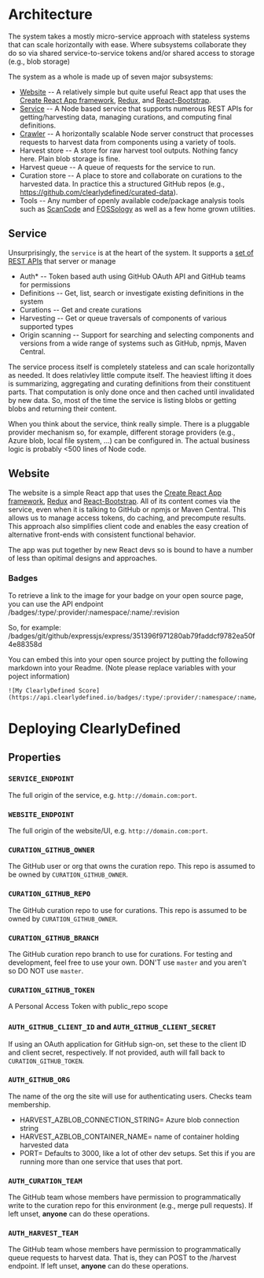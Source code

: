 # Architecture

The system takes a mostly micro-service approach with stateless systems that can scale horizontally with ease.
Where subsystems collaborate they do so via shared service-to-service tokens and/or shared access to storage
(e.g., blob storage)

The system as a whole is made up of seven major subsystems:

* [Website](https://github.com/clearlydefined/website.git) -- A relatively simple but quite useful React app that uses the [Create React App framework](https://github.com/facebook/create-react-app), [Redux](https://redux.js.org), and [React-Bootstrap](https://react-bootstrap.github.io).
* [Service](https://github.com/clearlydefined/service.git) -- A Node based service that supports numerous REST APIs for getting/harvesting data, managing curations, and computing final definitions.
* [Crawler](https://github.com/clearlydefined/crawler.git) -- A horizontally scalable Node server construct that processes requests to harvest data from components using a variety of tools.
* Harvest store -- A store for raw harvest tool outputs. Nothing fancy here. Plain blob storage is fine.
* Harvest queue -- A queue of requests for the service to run.
* Curation store -- A place to store and collaborate on curations to the harvested data. In practice this a structured GitHub repos (e.g., https://github.com/clearlydefined/curated-data).
* Tools -- Any number of openly available code/package analysis tools such as [ScanCode](https://github.com/nexB/scancode-toolkit) and [FOSSology](https://www.fossology.org/)
  as well as a few home grown utilities.

## Service

Unsurprisingly, the `service` is at the heart of the system. It supports a [set of REST APIs](https://api.clearlydefined.io/api-docs) that server or manage

* Auth\* -- Token based auth using GitHub OAuth API and GitHub teams for permissions
* Definitions -- Get, list, search or investigate existing definitions in the system
* Curations -- Get and create curations
* Harvesting -- Get or queue traversals of components of various supported types
* Origin scanning -- Support for searching and selecting components and versions from a wide range of systems such as GitHub, npmjs, Maven Central.

The service process itself is completely stateless and can scale horizontally as needed. It does relativley little compute itself. The heaviest lifting it does is summarizing, aggregating and curating definitions from their
constituent parts. That computation is only done once and then cached until invalidated by new data. So, most of
the time the service is listing blobs or getting blobs and returning their content.

When you think about the service, think really simple. There is a pluggable provider mechanism so, for example,
different storage providers (e.g., Azure blob, local file system, ...) can be configured in. The actual business
logic is probably <500 lines of Node code.

## Website

The website is a simple React app that uses the [Create React App framework](https://github.com/facebook/create-react-app), [Redux](https://redux.js.org) and [React-Bootstrap](https://react-bootstrap.github.io). All of its content comes via the service, even when it is talking to GitHub or npmjs or Maven Central. This allows us to manage access tokens, do caching, and precompute results. This approach also simplifies client code and enables the easy creation of alternative front-ends with consistent functional behavior.

The app was put together by new React devs so is bound to have a number of less than opitimal designs and approaches.

### Badges

To retrieve a link to the image for your badge on your open source page, you can use the API endpoint
/badges/:type/:provider/:namespace/:name/:revision

So, for example:
/badges/git/github/expressjs/express/351396f971280ab79faddcf9782ea50f4e88358d

You can embed this into your open source project by putting the following markdown into your Readme.
(Note please replace variables with your poject information)

```
![My ClearlyDefined Score](https://api.clearlydefined.io/badges/:type/:provider/:namespace/:name/:revision)
```

# Deploying ClearlyDefined

## Properties

### `SERVICE_ENDPOINT`

The full origin of the service, e.g. `http://domain.com:port`.

### `WEBSITE_ENDPOINT`

The full origin of the website/UI, e.g. `http://domain.com:port`.

### `CURATION_GITHUB_OWNER`

The GitHub user or org that owns the curation repo. This repo is assumed to be owned by `CURATION_GITHUB_OWNER`.

### `CURATION_GITHUB_REPO`

The GitHub curation repo to use for curations. This repo is assumed to be owned by `CURATION_GITHUB_OWNER`.

### `CURATION_GITHUB_BRANCH`

The GitHub curation repo branch to use for curations. For testing and development, feel free to use your own. DON'T use `master` and you aren't so DO NOT use `master`.

### `CURATION_GITHUB_TOKEN`

A Personal Access Token with public_repo scope

### `AUTH_GITHUB_CLIENT_ID` and `AUTH_GITHUB_CLIENT_SECRET`

If using an OAuth application for GitHub sign-on, set these to the client ID and client secret, respectively.
If not provided, auth will fall back to `CURATION_GITHUB_TOKEN`.

### `AUTH_GITHUB_ORG`

The name of the org the site will use for authenticating users. Checks team membership.

* HARVEST_AZBLOB_CONNECTION_STRING= Azure blob connection string
* HARVEST_AZBLOB_CONTAINER_NAME= name of container holding harvested data
* PORT= Defaults to 3000, like a lot of other dev setups. Set this if you are running more than one service that uses that port.

### `AUTH_CURATION_TEAM`

The GitHub team whose members have permission to programmatically write to the curation repo for this environment (e.g., merge pull requests). If left unset, **anyone** can do these operations.

### `AUTH_HARVEST_TEAM`

The GitHub team whose members have permission to programmatically queue requests to harvest data. That is, they can POST to the /harvest endpoint. If left unset, **anyone** can do these operations.
